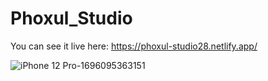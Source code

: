 # Phoxul_Studio

 You can see it live here: https://phoxul-studio28.netlify.app/

![iPhone 12 Pro-1696095363151](https://github.com/Alexandra2888/Phoxul_Studio/assets/76844097/f83d1de7-c9f3-4fac-94e8-38071f0ba06a)
